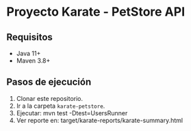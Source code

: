 # Proyecto Karate - PetStore API

## Requisitos
- Java 11+
- Maven 3.8+

## Pasos de ejecución
1. Clonar este repositorio.
2. Ir a la carpeta `karate-petstore`.
3. Ejecutar:
   mvn test -Dtest=UsersRunner
4. Ver reporte en:
   target/karate-reports/karate-summary.html
